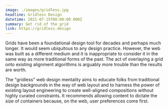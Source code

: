 ```yaml
---
image: ./images/gridless.jpg
headline: Gridless Design
datetime: 2021-07-15T00:00:00.000Z
summary: Get rid of the grid
link: https://gridless.design
---
```

Grids have been a foundational design tool for decades and perhaps much longer. It would seem ubiquitous to any design practice. However, the web was built as a different medium and it is inappropriate to consider it in the same way as more traditional forms of the past. The act of overlaying a grid onto existing alignment algorithms is arguably more trouble than the results are worth.

The "gridless" web design mentality aims to educate folks from traditional design backgrounds in the way of web layout and to harness the power of existing layout engineering to create well-aligned compositions without highly curated constraints. It recommends allowing content to dictate the size of containers because, on the web, user preferences come first.